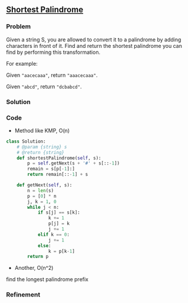 ## [Shortest Palindrome](https://leetcode.com/problems/shortest-palindrome/)

### Problem

Given a string S, you are allowed to convert it to a palindrome by adding characters in front of it. Find and return the shortest palindrome you can find by performing this transformation.

For example:

Given `"aacecaaa"`, return `"aaacecaaa"`.

Given `"abcd"`, return `"dcbabcd"`.

### Solution


### Code

- Method like KMP, O(n)

``` Python
class Solution:
    # @param {string} s
    # @return {string}
    def shortestPalindrome(self, s):
        p = self.getNext(s + '#' + s[::-1])
        remain = s[p[-1]:]
        return remain[::-1] + s

    def getNext(self, s):
        n = len(s)
        p = [0] * n
        j, k = 1, 0
        while j < n:
            if s[j] == s[k]:
                k += 1
                p[j] = k
                j += 1
            elif k == 0:
                j += 1
            else:
                k = p[k-1]
        return p
```

- Another, O(n^2)

find the longest palindrome prefix

### Refinement
